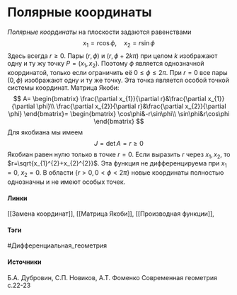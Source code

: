# Полярные координаты
*Полярные координаты* на плоскости задаются равенствами
$$
x_{1}=r\cos\phi,\quad x_{2}=r\sin\phi
$$
Здесь всегда $r\ge0$. Пары $(r,\phi)$ и $(r,\phi+2k\pi)$ при целом $k$ изображают одну и ту жу точку $P=(x_{1},x_{2})$. Поэтому $\phi$ является однозначной координатой, только если ограничить её $0\le\phi\le2\pi$. При $r=0$ все пары $(0,\phi)$ изображают одну и ту же точку. Эта точка является особой точкой системы координат. Матрица Якоби:
$$
A=
\begin{bmatrix}
\frac{\partial x_{1}}{\partial r}&\frac{\partial x_{1}}{\partial \phi}\\
\frac{\partial x_{2}}{\partial r}&\frac{\partial x_{2}}{\partial \phi}
\end{bmatrix}=
\begin{bmatrix}
\cos\phi&-r\sin\phi\\
\sin\phi&r\cos\phi
\end{bmatrix}
$$
Для якобиана мы имеем
$$J=\det A=r\ge0$$
Якобиан равен нулю только в точке $r=0$. Если выразить $r$ через $x_{1},x_{2}$, то $r=\sqrt{x_{1}^{2}+x_{2}^{2}}$. Эта функция не дифференцируема при $x_{1}=0$, $x_{2}=0$. В области $\{r>0,0<\phi<2\pi\}$ новые координаты полностью однозначны и не имеют особых точек.
#### Линки
 [[Замена координат]],
 [[Матрица Якоби]],
 [[Производная функции]],
#### Тэги
 #Дифференциальная_геометрия 
#### Источники
Б.А. Дубровин, С.П. Новиков, А.Т. Фоменко Современная геометрия
с.22-23
